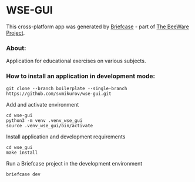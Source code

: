 # WSE-GUI
This cross-platform app was generated by [Briefcase](https://briefcase.readthedocs.io/) - 
part of [The BeeWare Project](https://beeware.org/).

### About:
Application for educational exercises on various subjects.

### How to install an application in development mode:
```commandline
git clone --branch boilerplate --single-branch https://github.com/svmikurov/wse-gui.git
```
Add and activate environment
```commandline
cd wse-gui
python3 -m venv .venv_wse_gui
source .venv_wse_gui/bin/activate
```
Install application and development requirements
```commandline
cd wse_gui
make install
```  
Run a Briefcase project in the development environment
```commandline
briefcase dev
```